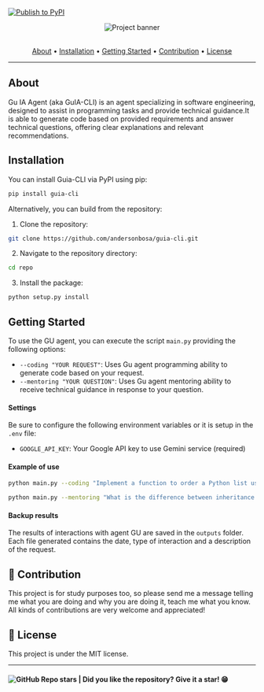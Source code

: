 
[![Publish to PyPI](https://github.com/andersonbosa/guia-cli/actions/workflows/publish.yml/badge.svg)](https://pypi.org/project/guia-cli/)

<section align="center">
  <img src="docs/assets/images/banner.svg" title="Project banner" alt="Project banner" />
  <br>
  <br>

  <p>
    <a href="#about">About</a> •
    <a href="#installation">Installation</a> •
    <a href="#getting-started">Getting Started</a> •
    <a href="#contribution">Contribution</a> •
    <a href="#license">License</a>
  </p>
</section>

---

## About

Gu IA Agent (aka GuIA-CLI) is an agent specializing in software engineering, designed to assist in programming tasks and provide technical guidance.It is able to generate code based on provided requirements and answer technical questions, offering clear explanations and relevant recommendations.

## Installation

You can install Guia-CLI via PyPI using pip:

```bash
pip install guia-cli
```

Alternatively, you can build from the repository:

1. Clone the repository:
```bash
git clone https://github.com/andersonbosa/guia-cli.git
```

2. Navigate to the repository directory:
```bash
cd repo
```

3. Install the package:
```bash
python setup.py install
```


## Getting Started

To use the GU agent, you can execute the script `main.py` providing the following options:

- `--coding "YOUR REQUEST"`: Uses Gu agent programming ability to generate code based on your request.
- `--mentoring "YOUR QUESTION"`: Uses Gu agent mentoring ability to receive technical guidance in response to your question.

#### Settings

Be sure to configure the following environment variables or it is setup in the `.env` file:

- `GOOGLE_API_KEY`: Your Google API key to use Gemini service (required)

#### Example of use

```bash
python main.py --coding "Implement a function to order a Python list using bubble-sort"
```

```bash
python main.py --mentoring "What is the difference between inheritance and composition in object -oriented programming?"
```

#### Backup results

The results of interactions with agent GU are saved in the `outputs` folder. Each file generated contains the date, type of interaction and a description of the request.


## 🤝 Contribution

<p>
  This project is for study purposes too, so please send me a message telling me what you are doing and why you are doing it, teach me what you know. All kinds of contributions are very welcome and appreciated!
</p>


## 📝 License

This project is under the MIT license.

---

<h4>  
  <img alt="GitHub Repo stars" src="https://img.shields.io/github/stars/andersonbosa/guia-cli?style=social">
  | Did you like the repository? Give it a star! 😁
</h4>

